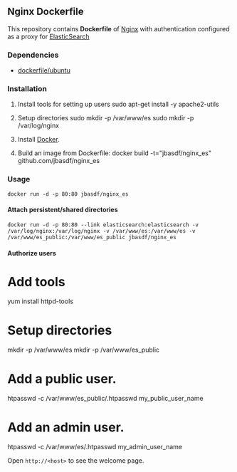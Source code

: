 ## Nginx Dockerfile


This repository contains **Dockerfile** of [Nginx](http://nginx.org/) with authentication
configured as a proxy for [ElasticSearch](http://www.elasticsearch.org/)


### Dependencies

* [dockerfile/ubuntu](http://dockerfile.github.io/#/ubuntu)


### Installation

1. Install tools for setting up users
  sudo apt-get install -y apache2-utils

2. Setup directories
  sudo mkdir -p /var/www/es
  sudo mkdir -p /var/log/nginx

3. Install [Docker](https://www.docker.io/).

4. Build an image from Dockerfile:
  docker build -t="jbasdf/nginx_es" github.com/jbasdf/nginx_es


### Usage

    docker run -d -p 80:80 jbasdf/nginx_es

#### Attach persistent/shared directories

    docker run -d -p 80:80 --link elasticsearch:elasticsearch -v /var/log/nginx:/var/log/nginx -v /var/www/es:/var/www/es -v /var/www/es_public:/var/www/es_public jbasdf/nginx_es

#### Authorize users

  # Add tools
  yum install httpd-tools

  # Setup directories
   mkdir -p /var/www/es
   mkdir -p /var/www/es_public

  # Add a public user.
   htpasswd -c /var/www/es_public/.htpasswd my_public_user_name

  # Add an admin user.
   htpasswd -c /var/www/es/.htpasswd my_admin_user_name


Open `http://<host>` to see the welcome page.

